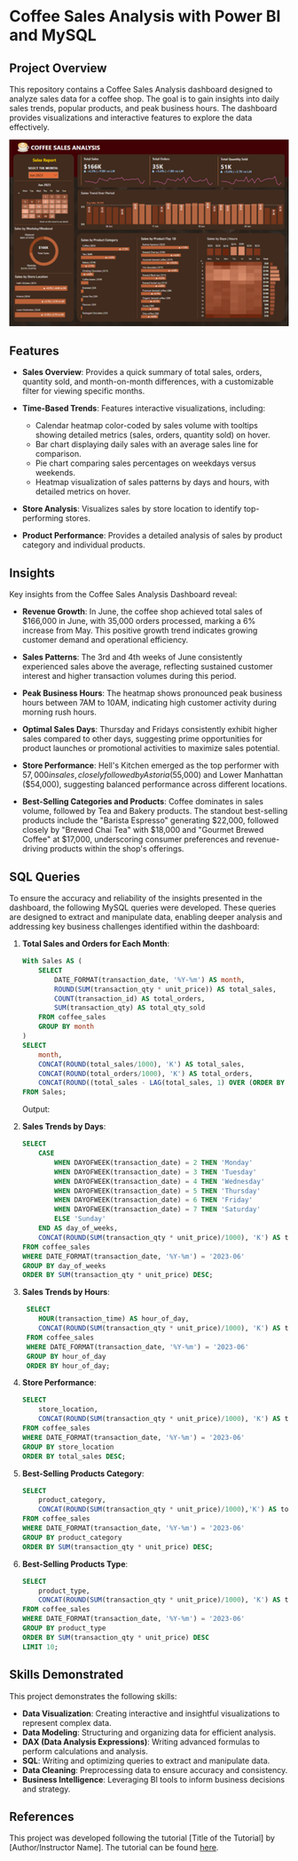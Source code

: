 # Coffee Sales Analysis with Power BI and MySQL

## Project Overview
This repository contains a Coffee Sales Analysis dashboard designed to analyze sales data for a coffee shop. The goal is to gain insights into daily sales trends, popular products, and peak business hours. The dashboard provides visualizations and interactive features to explore the data effectively.

![Coffee Sales Analysis Dashboard](images/Coffee_Sales_Analysis_Dashboard.png)


## Features
- **Sales Overview**: Provides a quick summary of total sales, orders, quantity sold, and month-on-month differences, with a customizable filter for viewing specific months.

- **Time-Based Trends**: Features interactive visualizations, including:
  - Calendar heatmap color-coded by sales volume with tooltips showing detailed metrics (sales, orders, quantity sold) on hover.
  - Bar chart displaying daily sales with an average sales line for comparison.
  - Pie chart comparing sales percentages on weekdays versus weekends.
  - Heatmap visualization of sales patterns by days and hours, with detailed metrics on hover.

- **Store Analysis**: Visualizes sales by store location to identify top-performing stores.

- **Product Performance**: Provides a detailed analysis of sales by product category and individual products.


## Insights
Key insights from the Coffee Sales Analysis Dashboard reveal:
- **Revenue Growth**: In June, the coffee shop achieved total sales of $166,000 in June, with 35,000 orders processed, marking a 6% increase from May. This positive growth trend indicates growing customer demand and operational efficiency.

- **Sales Patterns**: The 3rd and 4th weeks of June consistently experienced sales above the average, reflecting sustained customer interest and higher transaction volumes during this period.

- **Peak Business Hours**: The heatmap shows pronounced peak business hours between 7AM to 10AM, indicating high customer activity during morning rush hours.

- **Optimal Sales Days**: Thursday and Fridays consistently exhibit higher sales compared to other days, suggesting prime opportunities for product launches or promotional activities to maximize sales potential.

- **Store Performance**: Hell's Kitchen emerged as the top performer with $57,000 in sales, closely followed by Astoria ($55,000) and Lower Manhattan ($54,000), suggesting balanced performance across different locations.
  
- **Best-Selling Categories and Products**: Coffee dominates in sales volume, followed by Tea and Bakery products. The standout best-selling products include the "Barista Espresso" generating $22,000, followed closely by "Brewed Chai Tea" with $18,000 and "Gourmet Brewed Coffee" at $17,000, underscoring consumer preferences and revenue-driving products within the shop's offerings.


## SQL Queries
To ensure the accuracy and reliability of the insights presented in the dashboard, the following MySQL queries were developed. These queries are designed to extract and manipulate data, enabling deeper analysis and addressing key business challenges identified within the dashboard:

1. **Total Sales and Orders for Each Month**:
    ```sql
    With Sales AS (
        SELECT
            DATE_FORMAT(transaction_date, '%Y-%m') AS month,
            ROUND(SUM(transaction_qty * unit_price)) AS total_sales,
            COUNT(transaction_id) AS total_orders,
            SUM(transaction_qty) AS total_qty_sold
        FROM coffee_sales
        GROUP BY month
    )
    SELECT
        month,
        CONCAT(ROUND(total_sales/1000), 'K') AS total_sales,
        CONCAT(ROUND(total_orders/1000), 'K') AS total_orders,
        CONCAT(ROUND((total_sales - LAG(total_sales, 1) OVER (ORDER BY month)) / LAG(total_sales, 1) OVER (ORDER BY month) * 100), '%') AS sales_diff_pct
    FROM Sales;
    ```
    Output:
   
2. **Sales Trends by Days**:
    ```sql
    SELECT
    	CASE
            WHEN DAYOFWEEK(transaction_date) = 2 THEN 'Monday'
            WHEN DAYOFWEEK(transaction_date) = 3 THEN 'Tuesday'
            WHEN DAYOFWEEK(transaction_date) = 4 THEN 'Wednesday'
            WHEN DAYOFWEEK(transaction_date) = 5 THEN 'Thursday'
            WHEN DAYOFWEEK(transaction_date) = 6 THEN 'Friday'
            WHEN DAYOFWEEK(transaction_date) = 7 THEN 'Saturday'
            ELSE 'Sunday'
        END AS day_of_weeks,
        CONCAT(ROUND(SUM(transaction_qty * unit_price)/1000), 'K') AS total_sales
    FROM coffee_sales
    WHERE DATE_FORMAT(transaction_date, '%Y-%m') = '2023-06'
    GROUP BY day_of_weeks
    ORDER BY SUM(transaction_qty * unit_price) DESC;
    ```
    
3. **Sales Trends by Hours**:
   ```sql
    SELECT
       HOUR(transaction_time) AS hour_of_day,
       CONCAT(ROUND(SUM(transaction_qty * unit_price)/1000), 'K') AS total_sales
    FROM coffee_sales
    WHERE DATE_FORMAT(transaction_date, '%Y-%m') = '2023-06'
    GROUP BY hour_of_day
    ORDER BY hour_of_day;
    ```
   
 4. **Store Performance**:
    ```sql 
    SELECT
        store_location,
        CONCAT(ROUND(SUM(transaction_qty * unit_price)/1000), 'K') AS total_sales
    FROM coffee_sales
    WHERE DATE_FORMAT(transaction_date, '%Y-%m') = '2023-06'
    GROUP BY store_location
    ORDER BY total_sales DESC;
    ```

5. **Best-Selling Products Category**:
    ```sql
    SELECT
	    product_category,
        CONCAT(ROUND(SUM(transaction_qty * unit_price)/1000),'K') AS total_sales
    FROM coffee_sales
    WHERE DATE_FORMAT(transaction_date, '%Y-%m') = '2023-06'
    GROUP BY product_category
    ORDER BY SUM(transaction_qty * unit_price) DESC;
    ```
    
6. **Best-Selling Products Type**:
    ```sql
    SELECT
        product_type,
        CONCAT(ROUND(SUM(transaction_qty * unit_price)/1000), 'K') AS total_sales
    FROM coffee_sales
    WHERE DATE_FORMAT(transaction_date, '%Y-%m') = '2023-06'
    GROUP BY product_type
    ORDER BY SUM(transaction_qty * unit_price) DESC
    LIMIT 10;
    ```


## Skills Demonstrated

This project demonstrates the following skills:

- **Data Visualization**: Creating interactive and insightful visualizations to represent complex data.
- **Data Modeling**: Structuring and organizing data for efficient analysis.
- **DAX (Data Analysis Expressions)**: Writing advanced formulas to perform calculations and analysis.
- **SQL**: Writing and optimizing queries to extract and manipulate data.
- **Data Cleaning**: Preprocessing data to ensure accuracy and consistency.
- **Business Intelligence**: Leveraging BI tools to inform business decisions and strategy.

## References

This project was developed following the tutorial [Title of the Tutorial] by [Author/Instructor Name]. The tutorial can be found [here](link-to-tutorial).

